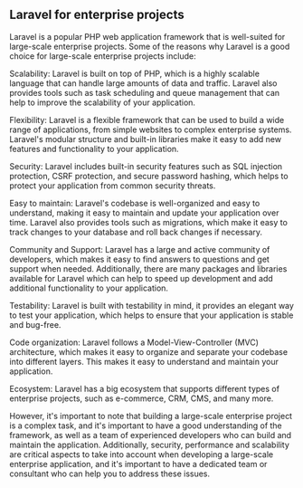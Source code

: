 ## Laravel for enterprise projects

Laravel is a popular PHP web application framework that is well-suited for large-scale enterprise projects. Some of the reasons why Laravel is a good choice for large-scale enterprise projects include:

Scalability: Laravel is built on top of PHP, which is a highly scalable language that can handle large amounts of data and traffic. Laravel also provides tools such as task scheduling and queue management that can help to improve the scalability of your application.

Flexibility: Laravel is a flexible framework that can be used to build a wide range of applications, from simple websites to complex enterprise systems. Laravel's modular structure and built-in libraries make it easy to add new features and functionality to your application.

Security: Laravel includes built-in security features such as SQL injection protection, CSRF protection, and secure password hashing, which helps to protect your application from common security threats.

Easy to maintain: Laravel's codebase is well-organized and easy to understand, making it easy to maintain and update your application over time. Laravel also provides tools such as migrations, which make it easy to track changes to your database and roll back changes if necessary.

Community and Support: Laravel has a large and active community of developers, which makes it easy to find answers to questions and get support when needed. Additionally, there are many packages and libraries available for Laravel which can help to speed up development and add additional functionality to your application.

Testability: Laravel is built with testability in mind, it provides an elegant way to test your application, which helps to ensure that your application is stable and bug-free.

Code organization: Laravel follows a Model-View-Controller (MVC) architecture, which makes it easy to organize and separate your codebase into different layers. This makes it easy to understand and maintain your application.

Ecosystem: Laravel has a big ecosystem that supports different types of enterprise projects, such as e-commerce, CRM, CMS, and many more.

However, it's important to note that building a large-scale enterprise project is a complex task, and it's important to have a good understanding of the framework, as well as a team of experienced developers who can build and maintain the application. Additionally, security, performance and scalability are critical aspects to take into account when developing a large-scale enterprise application, and it's important to have a dedicated team or consultant who can help you to address these issues.
